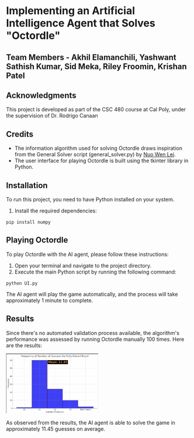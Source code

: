 # Implementing an Artificial Intelligence Agent that Solves "Octordle"

## Team Members -  Akhil Elamanchili, Yashwant Sathish Kumar, Sid Meka, Riley Froomin, Krishan Patel

## Acknowledgments

This project is developed as part of the CSC 480 course at Cal Poly, under the supervision of Dr. Rodrigo Canaan

## Credits

- The information algorithm used for solving Octordle draws inspiration from the General Solver script (general_solver.py) by [Nuo Wen Lei](https://github.com/NuoWenLei/Wordle_Solver).
- The user interface for playing Octordle is built using the tkinter library in Python.

## Installation

To run this project, you need to have Python installed on your system.

1. Install the required dependencies:

```
pip install numpy
```


## Playing Octordle

To play Octordle with the AI agent, please follow these instructions:

1. Open your terminal and navigate to the project directory.
2. Execute the main Python script by running the following command:
```
python UI.py
```
The AI agent will play the game automatically, and the process will take approximately 1 minute to complete.


## Results

Since there's no automated validation process available, the algorithm's performance was assessed by running Octordle manually 100 times. Here are the results:

<img src="results.png" alt="Results" width="50%" height="50%">

As observed from the results, the AI agent is able to solve the game in approximately 11.45 guesses on average.
